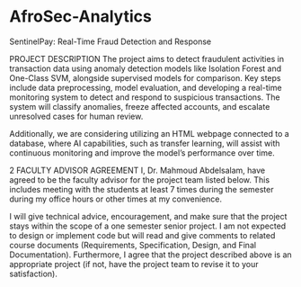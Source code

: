 # AfroSec-Analytics
SentinelPay: Real-Time Fraud Detection and Response

PROJECT DESCRIPTION
The project aims to detect fraudulent activities in transaction data using anomaly detection models like Isolation Forest and One-Class SVM, alongside supervised models for comparison.
Key steps include data preprocessing, model evaluation, and developing a real-time monitoring system to detect and respond to suspicious transactions. The system will classify anomalies, freeze affected accounts, and escalate unresolved cases for human review.

Additionally, we are considering utilizing an HTML webpage connected to a database, where AI capabilities, such as transfer learning, will assist with continuous monitoring and improve the model’s performance over time.

2 FACULTY ADVISOR AGREEMENT
I, Dr. Mahmoud Abdelsalam, have agreed to be the faculty advisor for the project team listed below. This includes meeting with the students at least 7 times during the semester during my office hours or other times at my convenience.

I will give technical advice, encouragement, and make sure that the project stays within the scope of a one semester senior project. I am not expected to design or implement code but will read and give comments to related course documents (Requirements, Specification, Design, and Final Documentation). Furthermore, I agree that the project described above is an appropriate project (if not, have the project team to revise it to your satisfaction).

